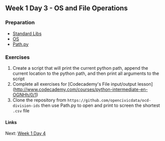 ## Week 1 Day 3 - OS and File Operations

### Preparation
- [Standard Libs](https://docs.python.org/2/tutorial/stdlib.html)
- [OS](https://docs.python.org/2/library/os.html)
- [Path.py](https://pythonhosted.org/path.py/api.html)

### Exercises
1. Create a script that will print the current python path, append the current location to the
    python path, and then print all arguments to the script
2. Complete all exercises for [Codecademy's File input/output lesson]
    (http://www.codecademy.com/courses/python-intermediate-en-OGNHh/0/1)
3. Clone the repository from `https://github.com/opencivicdata/ocd-division-ids` then use Path.py to
    open and print to screen the shortest `.csv` file

#### Links
Next: [Week 1 Day 4](W1D4.md)